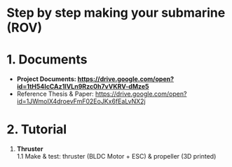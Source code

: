 # Step by step making your submarine (ROV)

# 1. Documents
- **Project Documents: https://drive.google.com/open?id=1tH54IcCAz1lVLn9Rzc0h7vVKRV-dMze5**
- Reference Thesis & Paper: https://drive.google.com/open?id=1JWmoIX4droevFmF02EoJKx6fEaLvNX2j

# 2. Tutorial
1. **Thruster**  
1.1 Make & test: thruster (BLDC Motor + ESC) & propeller (3D printed)  

